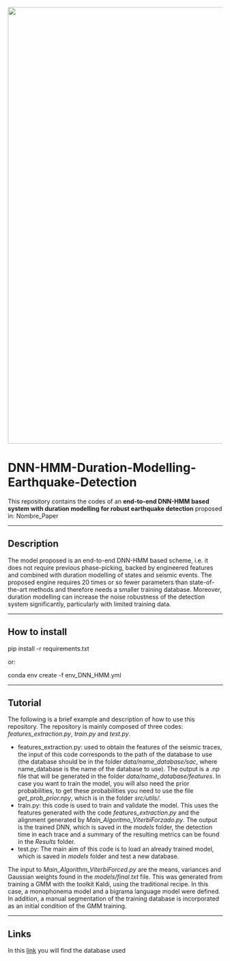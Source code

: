 <img src="http://www.lptv.cl/wp-content/uploads/2017/08/LOGO_2017_740x150.png" width="1020">

# DNN-HMM-Duration-Modelling-Earthquake-Detection

This repository contains the codes of an **end-to-end DNN-HMM based system with duration modelling for robust earthquake detection** proposed in: Nombre_Paper

--------------
## Description

The model proposed is an end-to-end DNN-HMM based scheme, i.e. it does not require previous phase-picking, backed by engineered features and combined with duration modelling of states and seismic events. The proposed engine requires 20 times or so fewer parameters than state-of-the-art methods and therefore needs a smaller training database. Moreover, duration modelling can increase the noise robustness of the detection system significantly, particularly with limited training data.

--------------
## How to install 

pip install -r requirements.txt

or:

conda env create -f env_DNN_HMM.yml

--------------
## Tutorial

The following is a brief example and description of how to use this repository.
The repository is mainly composed of three codes: *features_extraction.py*, *train.py* and *test.py*.

- features_extraction.py: used to obtain the features of the seismic traces, the input of this code corresponds to the path of the database to use (the database should be in the folder *data/name_database/sac*, where name_database is the name of the database to use). The output is a .np file that will be generated in the folder *data/name_database/features*. In case you want to train the model, you will also need the prior probabilities, to get these probabilities you need to use the file *get_prob_prior.npy*, which is in the folder *src/utils/*. 
- train.py: this code is used to train and validate the model. This uses the features generated with the code *features_extraction.py* and the alignment generated by *Main_Algoritmo_ViterbiForzado.py*. The output is the trained DNN, which is saved in the *models* folder, the detection time in each trace and a summary of the resulting metrics can be found in the *Results* folder.
-  test.py: The main aim of this code is to load an already trained model, which is saved in *models* folder and test a new database.

The input to *Main_Algorithm_ViterbiForced.py* are the means, variances and Gaussian weights found in the *models/final.txt* file. This was generated from training a GMM with the toolkit Kaldi, using the traditional recipe. In this case, a monophonema model and a bigrama language model were defined. In addition, a manual segmentation of the training database is incorporated as an initial condition of the GMM training.


--------------

## Links
In this <a href="https://drive.google.com/drive/folders/1wuC61PkiOQijR6jmmMmchectpmvkPFOm?usp=share_link" target="_blank">link</a> you will find the database used